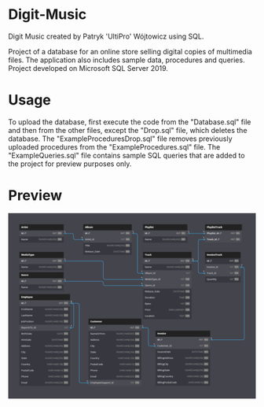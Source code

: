# Digit-Music
Digit Music created by Patryk 'UltiPro' Wójtowicz using SQL.

Project of a database for an online store selling digital copies of multimedia files. The application also includes sample data, procedures and queries. Project developed on Microsoft SQL Server 2019.

# Usage

To upload the database, first execute the code from the "Database.sql" file and then from the other files, except the "Drop.sql" file, which deletes the database. The "ExampleProceduresDrop.sql" file removes previously uploaded procedures from the "ExampleProcedures.sql" file. The "ExampleQueries.sql" file contains sample SQL queries that are added to the project for preview purposes only.

# Preview

![Database schema preview](./Digit-Music.png)